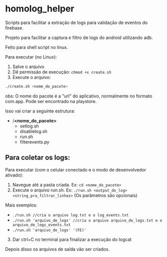 # homolog_helper
Scripts para facilitar a extração de logs para validação de eventos do firebase.


Projeto para facilitar a captura e filtro de logs do android utilizando adb.

Feito para shell script no linux.

Para executar (no Linux):
1) Salve o arquivo
2) Dê permissão de execução: `chmod +x create.sh`
3) Execute o arquivo:
```sh
./create.sh <nome_do_pacote>
```
obs: O nome do pacote é a "url" do aplicativo, normalmente no formato com.app. Pode ser encontrado na playstore.

Isso vai criar a seguinte estrutura: 

- /**<nome_do_pacote>**
  - setlog.sh
  - disablelog.sh
  - run.sh
  - filterevents.py

## Para coletar os logs: 
Para executar (com o celular conectado e o modo de desenvolvedor ativado):
1) Navegue até a pasta criada. Ex: `cd <nome_do_pacote>`
2) Execute o arquivo run.sh. Ex: `./run.sh <output_do_log> <string_pra_filtrar_linhas>` (Os parâmetros são opcionais)


Mais exemplos: 
- `./run.sh //cria o arquivo log.txt e o log_events.txt`
- `./run.sh 'arquivo_de_logs' //cria o arquivo arquivo_de_logs.txt e o arquivo_de_logs_events.txt`
- `./run.sh 'arquivo_de_logs' '(FE)'`
3) Dar ctrl+C no terminal para finalizar a execução do logcat


Depois disso os arquivos de saída vão ser criados. 

